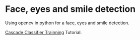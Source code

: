 # Face, eyes and smile detection

Using opencv in python for a face, eyes and smile detection.





[Cascade Classifier Trainning](https://docs.opencv.org/2.4/doc/user_guide/ug_traincascade.html) Tutorial.
